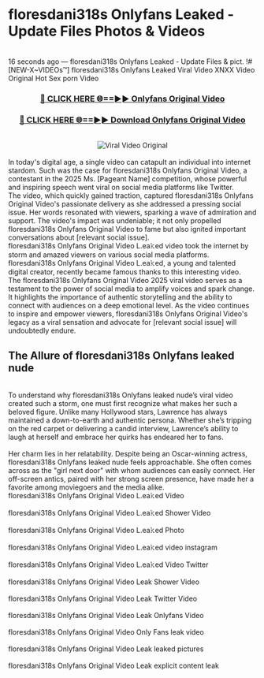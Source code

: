 # floresdani318s Onlyfans Leaked - Update Files Photos & Videos 
<br>
16 seconds ago — floresdani318s Onlyfans Leaked - Update Files & pict. !#[NEW-X~VIDEOs™] floresdani318s Onlyfans Leaked Viral Video XNXX Video Original Hot Sex porn Video
<br>
<div align="center">
<h3><a href="http://freeplayer.one?title=floresdani318s&ref=25OR" rel="nofollow">🔴 CLICK HERE 🌐==►► Onlyfans Original Video</a></h3>
<h3><a href="http://freeplayer.one?title=floresdani318s&ref=25OR" rel="nofollow">🔴 CLICK HERE 🌐==►► Download Onlyfans Original Video</a></h3>
<br>
<a href="http://freeplayer.one?title=floresdani318s&ref=25OR" rel="nofollow" data-target="animated-image.originalLink"><img src="https://i.ibb.co.com/xMMVF88/686577567.gif" alt="Viral Video Original" style="max-width: 100%; display: inline-block;" data-target="animated-image.originalImage"></a>
</div>
<br>
In today's digital age, a single video can catapult an individual into internet stardom. Such was the case for floresdani318s Onlyfans Original Video, a contestant in the 2025 Ms. [Pageant Name] competition, whose powerful and inspiring speech went viral on social media platforms like Twitter.
<br>
The video, which quickly gained traction, captured floresdani318s Onlyfans Original Video's passionate delivery as she addressed a pressing social issue. Her words resonated with viewers, sparking a wave of admiration and support. The video's impact was undeniable; it not only propelled floresdani318s Onlyfans Original Video to fame but also ignited important conversations about [relevant social issue].
<br>
floresdani318s Onlyfans Original Video L.ea𝚔ed video took the internet by storm and amazed viewers on various social media platforms. floresdani318s Onlyfans Original Video L.ea𝚔ed, a young and talented digital creator, recently became famous thanks to this interesting video.
<br>
The floresdani318s Onlyfans Original Video 2025 viral video serves as a testament to the power of social media to amplify voices and spark change. It highlights the importance of authentic storytelling and the ability to connect with audiences on a deep emotional level. As the video continues to inspire and empower viewers, floresdani318s Onlyfans Original Video's legacy as a viral sensation and advocate for [relevant social issue] will undoubtedly endure.
<br>
<h2>The Allure of floresdani318s Onlyfans leaked nude</h2>
<br>
To understand why floresdani318s Onlyfans leaked nude’s viral video created such a storm, one must first recognize what makes her such a beloved figure. Unlike many Hollywood stars, Lawrence has always maintained a down-to-earth and authentic persona. Whether she’s tripping on the red carpet or delivering a candid interview, Lawrence’s ability to laugh at herself and embrace her quirks has endeared her to fans.
<br><br>
Her charm lies in her relatability. Despite being an Oscar-winning actress, floresdani318s Onlyfans leaked nude feels approachable. She often comes across as the "girl next door" with whom audiences can easily connect. Her off-screen antics, paired with her strong screen presence, have made her a favorite among moviegoers and the media alike.
<br>
floresdani318s Onlyfans Original Video L.ea𝚔ed Video
<br><br>
floresdani318s Onlyfans Original Video L.ea𝚔ed Shower Video
<br><br>
floresdani318s Onlyfans Original Video L.ea𝚔ed Photo
<br><br>
floresdani318s Onlyfans Original Video L.ea𝚔ed video instagram
<br><br>
floresdani318s Onlyfans Original Video L.ea𝚔ed Video Twitter
<br><br>
floresdani318s Onlyfans Original Video Leak Shower Video
<br><br>
floresdani318s Onlyfans Original Video Leak Twitter Video
<br><br>
floresdani318s Onlyfans Original Video Leak Onlyfans Video
<br><br>
floresdani318s Onlyfans Original Video Only Fans leak video
<br><br>
floresdani318s Onlyfans Original Video Leak leaked pictures
<br><br>
floresdani318s Onlyfans Original Video Leak explicit content leak